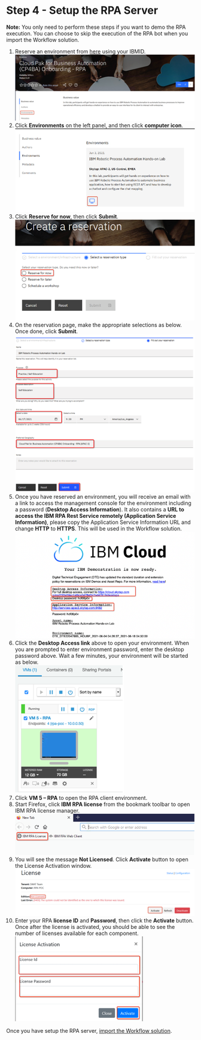# Step 4 - Setup the RPA Server

**Note:** You only need to perform these steps if you want to demo the RPA execution. You can choose to skip the execution of the RPA bot when you import the Workflow solution.

1. Reserve an environment from [here](https://techzone.ibm.com/collection/cloud-pak-for-business-automation-cp-4-ba-onboarding-rpa) using your IBMID.
   ![image-2021gitconnect](images/RPA-LandingPage.png)
2. Click **Environments** on the left panel, and then click **computer icon**.  
   ![image-2021gitconnect](images/RPA-Environments.png)
3. Click **Reserve for now**, then click **Submit**.  
   ![image-2021gitconnect](images/RPA-ReserveNow.png)
4. On the reservation page, make the appropriate selections as below. Once done, click **Submit**.  
   ![image-2021gitconnect](images/RPA-ReservationDetails.png)
5. Once you have reserved an environment, you will receive an email with a link to access the management console for the environment including a password (**Desktop Access Information**). It also contains a **URL to access the IBM RPA Rest Service remotely (Application Service Information)**, please copy the Application Service Information URL and change **HTTP** to **HTTPS**. This will be used in the Workflow solution.  
   ![image-2021gitconnect](images/RPA-ReservationEmail.png)
6. Click the **Desktop Access link** above to open your environment. When you are prompted to enter environment password, enter the desktop password above. Wait a few minutes, your environment will be started as below.  
   ![image-2021gitconnect](images/RPA-EnvironmentConsole.png)
7. Click **VM 5 – RPA** to open the RPA client environment.  
8. Start Firefox, click **IBM RPA license** from the bookmark toolbar to open IBM RPA license manager.  
   ![image-2021gitconnect](images/RPA-StartLicenseManager.png)
9. You will see the message **Not Licensed**. Click **Activate** button to open the License Activation window.  
   ![image-2021gitconnect](images/RPA-InActiveLicense.png)
10. Enter your RPA **license ID** and **Password**, then click the **Activate** button. Once after the license is activated, you should be able to see the number of licenses available for each component.  
      ![image-2021gitconnect](images/RPA-ActivateLicense.png)

Once you have setup the RPA server, [import the Workflow solution](Step%205%20-%20Workflow%20Solution.md).
